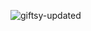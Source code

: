 ![giftsy-updated](https://cloud.githubusercontent.com/assets/5732914/5611214/31fea59e-9489-11e4-803c-fcc783d75306.png)
